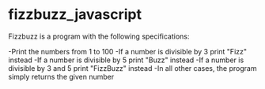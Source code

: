 # fizzbuzz_javascript
Fizzbuzz is a program with the following specifications:

-Print the numbers from 1 to 100
-If a number is divisible by 3 print "Fizz" instead
-If a number is divisible by 5 print "Buzz" instead
-If a number is divisible by 3 and 5 print "FizzBuzz" instead
-In all other cases, the program simply returns the given number
